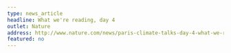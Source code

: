 ```yaml
---
type: news_article
headline: What we're reading, day 4
outlet: Nature
address: http://www.nature.com/news/paris-climate-talks-day-4-what-we-re-reading-1.18942
featured: no
---
```

